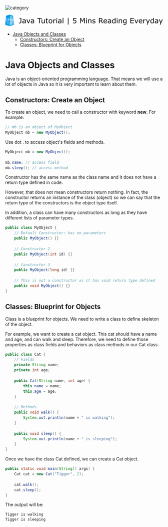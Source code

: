 ![category](https://img.shields.io/badge/Category-Java%20Basics-brightgreen)

![logo](../logo.png)

- [Java Objects and Classes](#java-objects-and-classes)
  * [Constructors: Create an Object](#constructors-create-an-object)
  * [Classes: Blueprint for Objects](#classes-blueprint-for-objects)

# Java Objects and Classes

Java is an object-oriented programming language. That means we will use a lot of objects in Java so it is very important to learn about them.

## Constructors: Create an Object

To create an object, we need to call a constructor with keyword **new**. For example:

```Java
// mb is an object of MyObject
MyObject mb = new MyObject();
```

Use dot . to access object's fields and methods.

```Java
MyObject mb = new MyObject();

mb.name; // access field
mb.sleep(); // access method
```

Constructor has the same name as the class name and it does not have a return type defined in code. 

However, that does not mean constructors return nothing. In fact, the constructor returns an instance of the class (object) so we can say that the return type of the constructors is the object type itself. 

In addition, a class can have many constructors as long as they have different lists of parameter types.

```java
public class MyObject {
    // Default Constructor: has no parameters
    public MyObject() {}

    // Constructor 2
    public MyObject(int id) {}

    // Constructor 3
    public MyObject(long id) {}

    // This is not a constructor as it has void return type defined
    public void MyObject() {}
}
```

## Classes: Blueprint for Objects

Class is a blueprint for objects. We need to write a class to define skeleton of the object.

For example, we want to create a cat object. This cat should have a name and age, and can walk and sleep. Therefore, we need to define those properties as class fields and behaviors as class methods in our Cat class.

```java
public class Cat {
    // Fields
    private String name;
    private int age;

    public Cat(String name, int age) {
        this.name = name;
        this.age = age;
    }

    // Methods
    public void walk() {
        System.out.println(name + " is walking");
    }

    public void sleep() {
        System.out.println(name + " is sleeping");
    }
}
```

Once we have the class Cat defined, we can create a Cat object.

```java
public static void main(String[] args) {
    Cat cat = new Cat("Tigger", 2);

    cat.walk();
    cat.sleep();
}
```

The output will be:

```
Tigger is walking
Tigger is sleeping
```
